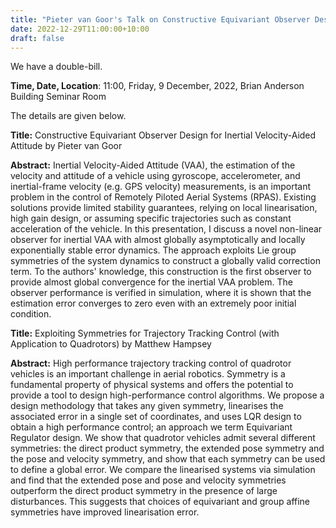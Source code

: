 ```yaml
---
title: "Pieter van Goor's Talk on Constructive Equivariant Observer Design for Inertial Velocity-Aided Attitude and Matthew Hampsey's Talk on Exploiting Symmetries for Trajectory Tracking Control"
date: 2022-12-29T11:00:00+10:00
draft: false
---
```


We have a double-bill.


__Time, Date, Location__: 11:00, Friday, 9 December, 2022, Brian Anderson Building Seminar Room

The details are given below.

__Title:__ Constructive Equivariant Observer Design for Inertial Velocity-Aided Attitude by Pieter van Goor

__Abstract:__ Inertial Velocity-Aided Attitude (VAA), the estimation of the velocity and attitude of a vehicle using gyroscope, accelerometer, and inertial-frame velocity (e.g. GPS velocity) measurements,  is an important problem in the control of Remotely Piloted Aerial Systems (RPAS). Existing solutions provide limited stability guarantees, relying on local linearisation, high gain design, or assuming specific trajectories such as constant acceleration of the vehicle. In this presentation, I discuss a novel non-linear observer for inertial VAA with almost globally asymptotically and locally exponentially stable error dynamics. The approach exploits Lie group symmetries of the system dynamics to construct a globally valid correction term. To the authors' knowledge, this construction is the first observer to provide almost global convergence for the inertial VAA problem. The observer performance is verified in simulation, where it is shown that the estimation error converges to zero even with an extremely poor initial condition.


__Title:__  Exploiting Symmetries for Trajectory Tracking Control (with Application to Quadrotors) by Matthew Hampsey



__Abstract:__  High performance trajectory tracking control of quadrotor vehicles is an important challenge in aerial robotics. Symmetry is a fundamental property of physical systems and offers the potential to provide a tool to design high-performance control algorithms. We propose a design methodology that takes any given symmetry, linearises the associated error in a single set of coordinates, and uses LQR design to obtain a high performance control; an approach we term Equivariant Regulator design. We show that quadrotor vehicles admit several different symmetries: the direct product symmetry, the extended pose symmetry and the pose and velocity symmetry, and show that each symmetry can be used to define a global error. We compare the linearised systems via simulation and find that the extended pose and pose and velocity symmetries outperform the direct product symmetry in the presence of large disturbances. This suggests that choices of equivariant and group affine symmetries have improved linearisation error.
